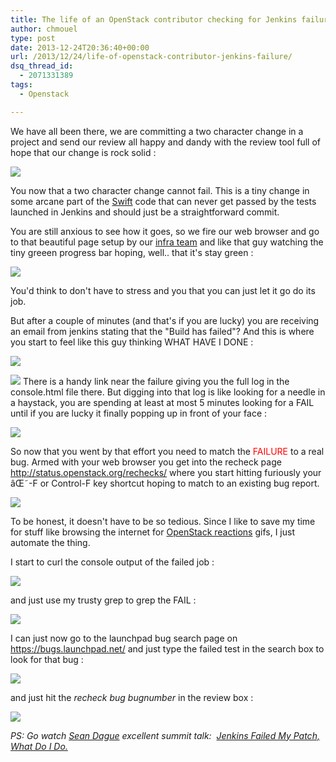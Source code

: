 ```yaml
---
title: The life of an OpenStack contributor checking for Jenkins failures
author: chmouel
type: post
date: 2013-12-24T20:36:40+00:00
url: /2013/12/24/life-of-openstack-contributor-jenkins-failure/
dsq_thread_id:
  - 2071331389
tags:
  - Openstack

---
```

We have all been there, we are committing a two character change in a project and send our review all happy and dandy with the review tool full of hope that our change is rock solid :

![](/wp-content/uploads/2013/12/Screenshot-2013-12-24-20.33.54.png)

You now that a two character change cannot fail. This is a tiny change in some arcane part of the [Swift][2] code that can never get passed by the tests launched in Jenkins and should just be a straightforward commit.

You are still anxious to see how it goes, so we fire our web browser and go to that beautiful page setup by our [infra team][3] and like that guy watching the tiny greeen progress bar hoping, well.. that it's stay green :

![](/wp-content/uploads/2013/12/stewart.gif)

You'd think to don't have to stress and you that you can just let it go do its job.

But after a couple of minutes (and that's if you are lucky) you are receiving an email from jenkins stating that the "Build has failed"? And this is where you start to feel like this guy thinking WHAT HAVE I DONE :

![](/wp-content/uploads/2013/12/whathaveidone.gif)

![](/wp-content/uploads/2013/12/Screenshot-2013-12-24-20.51.56.png)
There is a handy link near the failure giving you the full log in the console.html file there. But digging into that log is like looking for a needle in a haystack, you are spending at least at most 5 minutes looking for a FAIL until if you are lucky it finally popping up in front of your face :

![](/wp-content/uploads/2013/12/haystack.gif)

So now that you went by that effort you need to match the <span style="color: #ff0000;">FAILURE</span> to a real bug. Armed with your web browser you get into the recheck page <http://status.openstack.org/rechecks/> where you start hitting furiously your âŒ˜-F or Control-F key shortcut hoping to match to an existing bug report.

![](/wp-content/uploads/2013/12/computing.gif)

To be honest, it doesn't have to be so tedious. Since I like to save my time for stuff like browsing the internet for [OpenStack reactions][9] gifs, I just automate the thing.

I start to curl the console output of the failed job :

![](/wp-content/uploads/2013/12/Screenshot-2013-12-24-21.18.33.png)

and just use my trusty grep to grep the FAIL :

![](/wp-content/uploads/2013/12/Screenshot-2013-12-24-21.20.09.png)

I can just now go to the launchpad bug search page on <https://bugs.launchpad.net/> and just type the failed test in the search box to look for that bug :

![](/wp-content/uploads/2013/12/Screenshot-2013-12-24-21.23.20.png)

and just hit the _recheck bug bugnumber_ in the review box :

![](/wp-content/uploads/2013/12/yeehaw.gif.pagespeed.ce_.QK5Sy5pVZh.gif)

_PS: Go watch [Sean Dague][15] excellent summit talk:  [Jenkins Failed My Patch, What Do I Do.][16]_

 [1]: /wp-content/uploads/2013/12/Screenshot-2013-12-24-20.33.54.png
 [2]: http://swift.openstack.org/
 [3]: http://openstackreactions.enovance.com/2013/08/the-way-i-see-the-openstack-infra-team/
 [4]: /wp-content/uploads/2013/12/stewart.gif
 [5]: /wp-content/uploads/2013/12/whathaveidone.gif
 [6]: /wp-content/uploads/2013/12/Screenshot-2013-12-24-20.51.56.png
 [7]: /wp-content/uploads/2013/12/haystack.gif
 [8]: /wp-content/uploads/2013/12/computing.gif
 [9]: http://openstackreactions.enovance.com/
 [10]: /wp-content/uploads/2013/12/Screenshot-2013-12-24-21.18.33.png
 [11]: /wp-content/uploads/2013/12/Screenshot-2013-12-24-21.20.09.png
 [12]: /wp-content/uploads/2013/12/Screenshot-2013-12-24-21.23.20.png
 [13]: /wp-content/uploads/2013/12/Screenshot-2013-12-25-01.08.48.png
 [14]: /wp-content/uploads/2013/12/yeehaw.gif.pagespeed.ce_.QK5Sy5pVZh.gif
 [15]: http://twitter.com/sdague
 [16]: https://www.youtube.com/watch?v=qrzFuYyr8c4
